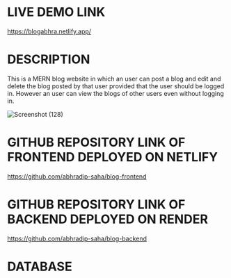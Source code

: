 # LIVE DEMO LINK
https://blogabhra.netlify.app/

# DESCRIPTION
This is a MERN blog website in which an user can post a blog and edit and delete the blog posted by that user provided that the user should be logged in. However an user can view the blogs of other users even without logging in.

![Screenshot (128)](https://github.com/abhradip-saha/blog/assets/110524706/bc644a8d-9451-4f60-a0d8-6f37858443ac)


# GITHUB REPOSITORY LINK OF FRONTEND DEPLOYED ON NETLIFY
https://github.com/abhradip-saha/blog-frontend

# GITHUB REPOSITORY LINK OF BACKEND DEPLOYED ON RENDER
https://github.com/abhradip-saha/blog-backend

# DATABASE
